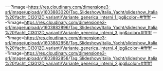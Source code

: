 ---?image=https://res.cloudinary.com/dimensione3-srl/image/upload/v1603883020/Tag_Slideshow/Italia_Yacht/slideshow_Italia%20Yacht_CI3012D_varianti/Variante_generica_interni_1.jpg&color=#ffffff
---?image=https://res.cloudinary.com/dimensione3-srl/image/upload/v1603882896/Tag_Slideshow/Italia_Yacht/slideshow_Italia%20Yacht_CI3012D_varianti/Variante_generica_interni_3.jpg&color=#ffffff
---?image=https://res.cloudinary.com/dimensione3-srl/image/upload/v1603882858/Tag_Slideshow/Italia_Yacht/slideshow_Italia%20Yacht_CI3012D_varianti/Variante_generica_interni_4.jpg&color=#ffffff
---?image=https://res.cloudinary.com/dimensione3-srl/image/upload/v1603882858/Tag_Slideshow/Italia_Yacht/slideshow_Italia%20Yacht_CI3012D_varianti/Variante_generica_interni_2.jpg&color=#ffffff
